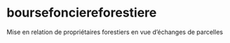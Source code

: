 
<!-- README.md is generated from README.Rmd. Please edit that file -->

# boursefonciereforestiere

<!-- badges: start -->

<!-- badges: end -->

Mise en relation de propriétaires forestiers en vue d’échanges de
parcelles
